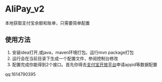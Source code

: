 # AliPay_v2
本地获取支付宝余额和账单，只需要简单配置

## 使用方法
1. 安装idea打开,或java，maven环境打包。运行mvn package打包
2. 运行会在当前目录下生成一个配置文件，参阅控制台修改
3. 配置完成你能得到2个接口。首先你得去[支付宝开放平台](https://open.alipay.com)申请appid等数据配置

qq:1614790395